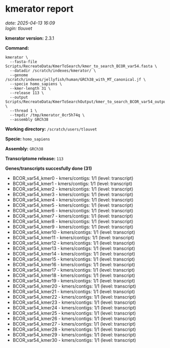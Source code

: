 # kmerator report
*date: 2025-04-13 16:09*  
*login: tlouvet*

**kmerator version:** 2.3.1

**Command:**

```
kmerator \
  --fasta-file Scripts/RecreateData/KmerToSearch/kmer_to_search_BCOR_var54.fasta \
  --datadir /scratch/indexes/kmerator/ \
  --genome /scratch/indexes/jellyfish/human/GRCh38_with_MT_canonical.jf \
  --specie homo_sapiens \
  --kmer-length 31 \
  --release 113 \
  --output Scripts/RecreateData/KmerToSearchOutput/kmer_to_search_BCOR_var54_output \
  --thread 1 \
  --tmpdir /tmp/kmerator_0cr5h74q \
  --assembly GRCh38
```

**Working directory:** `/scratch/users/tlouvet`

**Specie:** `homo_sapiens`

**Assembly:** `GRCh38`

**Transcriptome release:** `113`

**Genes/transcripts succesfully done (31)**

- BCOR_var54_kmer0 - kmers/contigs: 1/1 (level: transcript)
- BCOR_var54_kmer1 - kmers/contigs: 1/1 (level: transcript)
- BCOR_var54_kmer2 - kmers/contigs: 1/1 (level: transcript)
- BCOR_var54_kmer3 - kmers/contigs: 1/1 (level: transcript)
- BCOR_var54_kmer4 - kmers/contigs: 1/1 (level: transcript)
- BCOR_var54_kmer5 - kmers/contigs: 1/1 (level: transcript)
- BCOR_var54_kmer6 - kmers/contigs: 1/1 (level: transcript)
- BCOR_var54_kmer7 - kmers/contigs: 1/1 (level: transcript)
- BCOR_var54_kmer8 - kmers/contigs: 1/1 (level: transcript)
- BCOR_var54_kmer9 - kmers/contigs: 1/1 (level: transcript)
- BCOR_var54_kmer10 - kmers/contigs: 1/1 (level: transcript)
- BCOR_var54_kmer11 - kmers/contigs: 1/1 (level: transcript)
- BCOR_var54_kmer12 - kmers/contigs: 1/1 (level: transcript)
- BCOR_var54_kmer13 - kmers/contigs: 1/1 (level: transcript)
- BCOR_var54_kmer14 - kmers/contigs: 1/1 (level: transcript)
- BCOR_var54_kmer15 - kmers/contigs: 1/1 (level: transcript)
- BCOR_var54_kmer16 - kmers/contigs: 1/1 (level: transcript)
- BCOR_var54_kmer17 - kmers/contigs: 1/1 (level: transcript)
- BCOR_var54_kmer18 - kmers/contigs: 1/1 (level: transcript)
- BCOR_var54_kmer19 - kmers/contigs: 1/1 (level: transcript)
- BCOR_var54_kmer20 - kmers/contigs: 1/1 (level: transcript)
- BCOR_var54_kmer21 - kmers/contigs: 1/1 (level: transcript)
- BCOR_var54_kmer22 - kmers/contigs: 1/1 (level: transcript)
- BCOR_var54_kmer23 - kmers/contigs: 1/1 (level: transcript)
- BCOR_var54_kmer24 - kmers/contigs: 1/1 (level: transcript)
- BCOR_var54_kmer25 - kmers/contigs: 1/1 (level: transcript)
- BCOR_var54_kmer26 - kmers/contigs: 1/1 (level: transcript)
- BCOR_var54_kmer27 - kmers/contigs: 1/1 (level: transcript)
- BCOR_var54_kmer28 - kmers/contigs: 1/1 (level: transcript)
- BCOR_var54_kmer29 - kmers/contigs: 1/1 (level: transcript)
- BCOR_var54_kmer30 - kmers/contigs: 1/1 (level: transcript)

